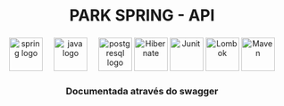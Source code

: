 <h1 align="center">PARK SPRING - API</h1>

###

<div align="center">
  <img src="https://cdn.jsdelivr.net/gh/devicons/devicon/icons/spring/spring-original.svg" height="60" alt="spring logo"  />
  <img width="12" />
  <img src="https://cdn.jsdelivr.net/gh/devicons/devicon/icons/java/java-original.svg" height="60" alt="java logo"  />
  <img width="12" />
  <img src="https://cdn.jsdelivr.net/gh/devicons/devicon/icons/postgresql/postgresql-original.svg" height="60" alt="postgresql logo"  />
  <img src="https://user-images.githubusercontent.com/25181517/117207493-49665200-adf4-11eb-808e-a9c0fcc2a0a0.png" height="60" alt="Hibernate"  />
  <img src="https://user-images.githubusercontent.com/25181517/117533873-484d4480-afef-11eb-9fad-67c8605e3592.png" height="60" alt="Junit"  />
  <img src="https://user-images.githubusercontent.com/25181517/190229463-87fa862f-ccf0-48da-8023-940d287df610.png" height="60" alt="Lombok"  />
  <img src="https://user-images.githubusercontent.com/25181517/117207242-07d5a700-adf4-11eb-975e-be04e62b984b.png" height="60" alt="Maven"  />
</div>

<h3 align="center">Documentada através do swagger</h3>

###
